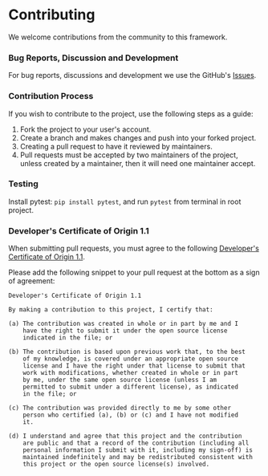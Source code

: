 # Contributing

We welcome contributions from the community to this framework. 

### Bug Reports, Discussion and Development

For bug reports, discussions and development we use the GitHub's [Issues](https://github.com/IBM/MLApp/issues).

### Contribution Process

If you wish to contribute to the project, use the following steps as a guide:

1. Fork the project to your user's account. 
2. Create a branch and makes changes and push into your forked project. 
3. Creating a pull request to have it reviewed by maintainers.
4. Pull requests must be accepted by two maintainers of the project, unless created by a maintainer, then it will need one maintainer accept.

### Testing

Install pytest: `pip install pytest`, and run `pytest` from terminal in root project.

### Developer's Certificate of Origin 1.1

When submitting pull requests, you must agree to the following [Developer's Certificate of Origin 1.1](https://elinux.org/Developer_Certificate_Of_Origin). 

Please add the following snippet to your pull request at the bottom as a sign of agreement:

```
Developer's Certificate of Origin 1.1

By making a contribution to this project, I certify that:

(a) The contribution was created in whole or in part by me and I
    have the right to submit it under the open source license
    indicated in the file; or

(b) The contribution is based upon previous work that, to the best
    of my knowledge, is covered under an appropriate open source
    license and I have the right under that license to submit that
    work with modifications, whether created in whole or in part
    by me, under the same open source license (unless I am
    permitted to submit under a different license), as indicated
    in the file; or

(c) The contribution was provided directly to me by some other
    person who certified (a), (b) or (c) and I have not modified
    it.

(d) I understand and agree that this project and the contribution
    are public and that a record of the contribution (including all
    personal information I submit with it, including my sign-off) is
    maintained indefinitely and may be redistributed consistent with
    this project or the open source license(s) involved.
```

